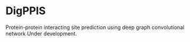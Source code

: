 # DigPPIS
Protein-protein interacting site prediction using deep graph convolutional network
Under development.
